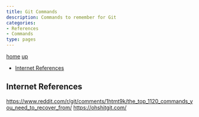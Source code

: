 ```yaml
---
title: Git Commands
description: Commands to remember for Git
categories:
- References
- Commands
type: pages
---
```


[home](/) [up](./)

* [Internet References](#internet-references)

## Internet References

<https://www.reddit.com/r/git/comments/1htmt9k/the_top_1120_commands_you_need_to_recover_from/>
<https://ohshitgit.com/>
